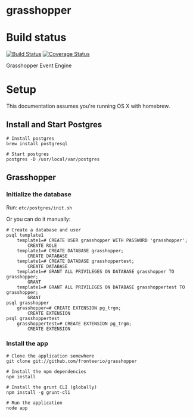 grasshopper
===========

# Build status
[![Build Status](https://travis-ci.org/cbclmicah/grasshopper.png?branch=master)](https://travis-ci.org/cbclmicah/grasshopper)
[![Coverage Status](https://coveralls.io/repos/fronteerio/grasshopper/badge.png)](https://coveralls.io/r/fronteerio/grasshopper)

Grasshopper Event Engine

# Setup

This documentation assumes you're running OS X with homebrew.


## Install and Start Postgres
```
# Install postgres
brew install postgresql

# Start postgres
postgres -D /usr/local/var/postgres
```

## Grasshopper

### Initialize the database

Run: `etc/postgres/init.sh`

Or you can do it manually:

```
# Create a database and user
psql template1
    template1=# CREATE USER grasshopper WITH PASSWORD 'grasshopper';
        CREATE ROLE
    template1=# CREATE DATABASE grasshopper;
        CREATE DATABASE
    template1=# CREATE DATABASE grasshoppertest;
        CREATE DATABASE
    template1=# GRANT ALL PRIVILEGES ON DATABASE grasshopper TO grasshopper;
        GRANT
    template1=# GRANT ALL PRIVILEGES ON DATABASE grasshoppertest TO grasshopper;
        GRANT
psql grasshopper
    grasshopper=# CREATE EXTENSION pg_trgm;
        CREATE EXTENSION
psql grasshoppertest
    grasshoppertest=# CREATE EXTENSION pg_trgm;
        CREATE EXTENSION
```

### Install the app
```
# Clone the application somewhere
git clone git://github.com/fronteerio/grasshopper

# Install the npm dependencies
npm install

# Install the grunt CLI (globally)
npm install -g grunt-cli

# Run the application
node app
```
